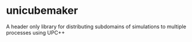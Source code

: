 # unicubemaker
A header only library for distributing subdomains of simulations to multiple processes using UPC++
